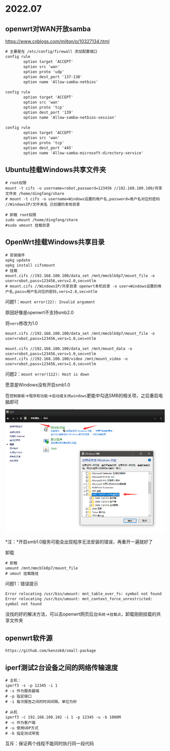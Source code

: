 # 2022.07

## openwrt对WAN开放samba

https://www.cnblogs.com/milton/p/10327134.html

```shell
# 主要是在 /etc/config/firewall 添加配置端口
config rule                                                                                 
        option target 'ACCEPT'                                                              
        option src 'wan'                                                                    
        option proto 'udp'                                                               
        option dest_port '137-138'                                                          
        option name 'Allow-samba-netbios'
 
config rule                                                                                 
        option target 'ACCEPT'                                                              
        option src 'wan'                                                                    
        option proto 'tcp'                                                               
        option dest_port '139'                                                             
        option name 'Allow-samba-netbios-session'
 
config rule                                                                                 
        option target 'ACCEPT'                                                              
        option src 'wan'                                                                    
        option proto 'tcp'                                                                  
        option dest_port '445'                                                              
        option name 'Allow-samba-microsoft-directory-service'
```



## Ubuntu挂载Windows共享文件夹

```shell
# root权限
mount -t cifs -o username=robot,password=123456 //192.168.100.100/共享文件夹 /home/dingfang/share
# mount -t cifs -o username=Windows设置的用户名,password=用户名对应的密码 //WindowsIP/文件夹名 已创建的本地目录

# 卸载 root权限
sudo umount /home/dingfang/share
#sudo umount 挂载目录
```

## OpenWrt挂载Windows共享目录

```shell
# 安装插件
opkg update
opkg install cifsmount   
# 挂载
mount.cifs //192.168.100.100/data_set /mnt/mmcblk0p7/mount_file -o user=robot,pass=123456,vers=2.0,sec=ntlm
# mount.cifs //WindowsIP/共享目录 openwrt本机目录 -o user=Windows设置的用户名,pass=用户名对应的密码,vers=2.0,sec=ntlm

```

问题1：`mount error(22): Invalid argument`                                                                                                                                                         

原因好像是openwrt不支持smb2.0

将`vers`修改为1.0

```shell
mount.cifs //192.168.100.100/data_set /mnt/mmcblk0p7/mount_file -o user=robot,pass=123456,vers=1.0,sec=ntlm

mount.cifs //192.168.100.100/data_set /mnt/mount_data -o user=robot,pass=123456,vers=1.0,sec=ntlm
mount.cifs //192.168.100.100/video /mnt/mount_video -o user=robot,pass=123456,vers=1.0,sec=ntlm
```

问题2：`mount error(112): Host is down`          

愿意是Windows没有开启smb1.0

在`控制面板`->`程序和功能`->`启动或关闭windows`更能中勾选SMB的相关项，之后重启电脑即可

![image-20220719100222605](https://raw.githubusercontent.com/simoonp/upgit_picture/main/2022/07/upgit_20220719_1658196143.png)

*注：*开启smb1.0服务可能会出现程序无法安装的错误，再重开一遍就好了

卸载

```shell
# 卸载 
umount /mnt/mmcblk0p7/mount_file
# umout 挂载路径
```

问题1：错误提示

```shell
Error relocating /usr/bin/umount: mnt_table_over_fs: symbol not found
Error relocating /usr/bin/umount: mnt_context_force_unrestricted: symbol not found
```

没找的好的解决方法，可以去openwrt网页后台`系统`->`挂载点`，卸载刚刚挂载的共享文件夹



## openwrt软件源

```
https://github.com/kenzok8/small-package
```



## iperf测试2台设备之间的网络传输速度

```shell
# 主机：
iperf3 -s -p 12345 -i 1
# -s 作为服务器端
# -p 指定端口
# -i 每次报告之间的时间间隔，单位为秒

# 从机
iperf3 -c 192.168.100.102 -i 1 -p 12345 -u -b 1000M
# -c 作为客户端
# -u 使用UDP方式
# -b 指定测试带宽
```



互斥：保证两个线程不能同时执行同一段代码

